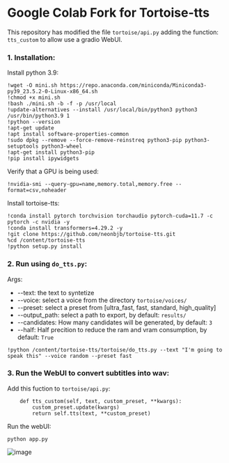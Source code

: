 # Google Colab Fork for Tortoise-tts

This repository has modified the file `tortoise/api.py` adding the function: `tts_custom` to allow use a gradio WebUI.

### 1. Installation:
Install python 3.9:
```
!wget -O mini.sh https://repo.anaconda.com/miniconda/Miniconda3-py39_23.5.2-0-Linux-x86_64.sh
!chmod +x mini.sh
!bash ./mini.sh -b -f -p /usr/local
!update-alternatives --install /usr/local/bin/python3 python3 /usr/bin/python3.9 1
!python --version
!apt-get update
!apt install software-properties-common
!sudo dpkg --remove --force-remove-reinstreq python3-pip python3-setuptools python3-wheel
!apt-get install python3-pip
!pip install ipywidgets
```
Verify that a GPU is being used:
```
!nvidia-smi --query-gpu=name,memory.total,memory.free --format=csv,noheader
```
Install tortoise-tts:
```
!conda install pytorch torchvision torchaudio pytorch-cuda=11.7 -c pytorch -c nvidia -y
!conda install transformers=4.29.2 -y
!git clone https://github.com/neonbjb/tortoise-tts.git
%cd /content/tortoise-tts
!python setup.py install
```
### 2. Run using `do_tts.py`:
Args:
* --text: the text to syntetize
* --voice: select a voice from the directory `tortoise/voices/`
* --preset: select a preset from [ultra_fast, fast, standard, high_quality]
* --output_path: select a path to export, by default: `results/`
* --candidates: How many candidates will be generated, by default: `3`
* --half: Half precition to reduce the ram and vram consumption, by default: `True`
```
!python /content/tortoise-tts/tortoise/do_tts.py --text "I'm going to speak this" --voice random --preset fast
```
### 3. Run the WebUI to convert subtitles into wav:
Add this fuction to `tortoise/api.py`:
```
    def tts_custom(self, text, custom_preset, **kwargs):
        custom_preset.update(kwargs)
        return self.tts(text, **custom_preset)
```
Run the webUI:
```
python app.py
```
![image](https://github.com/procrastinando/tortoise-tts-google-colab/assets/74340724/eb0ad3e2-2904-445f-b42c-227d420d85bf)
